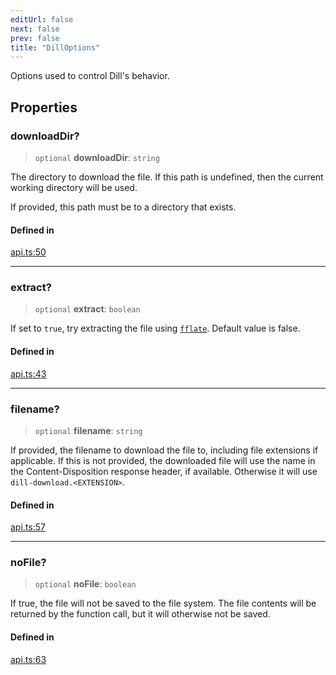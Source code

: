 ```yaml
---
editUrl: false
next: false
prev: false
title: "DillOptions"
---
```


Options used to control Dill's behavior.

## Properties

### downloadDir?

> `optional` **downloadDir**: `string`

The directory to download the file. If this path is undefined, then the current working directory will be used.

If provided, this path must be to a directory that exists.

#### Defined in

[api.ts:50](https://github.com/tylerbutler/tools-monorepo/blob/main/packages/dill/src/api.ts#L50)

***

### extract?

> `optional` **extract**: `boolean`

If set to `true`, try extracting the file using [`fflate`](https://www.npmjs.com/package/fflate). Default value is
false.

#### Defined in

[api.ts:43](https://github.com/tylerbutler/tools-monorepo/blob/main/packages/dill/src/api.ts#L43)

***

### filename?

> `optional` **filename**: `string`

If provided, the filename to download the file to, including file extensions if applicable. If this is not
provided, the downloaded file will use the name in the Content-Disposition response header, if available. Otherwise
it will use `dill-download.<EXTENSION>`.

#### Defined in

[api.ts:57](https://github.com/tylerbutler/tools-monorepo/blob/main/packages/dill/src/api.ts#L57)

***

### noFile?

> `optional` **noFile**: `boolean`

If true, the file will not be saved to the file system. The file contents will be returned by the function call,
but it will otherwise not be saved.

#### Defined in

[api.ts:63](https://github.com/tylerbutler/tools-monorepo/blob/main/packages/dill/src/api.ts#L63)
